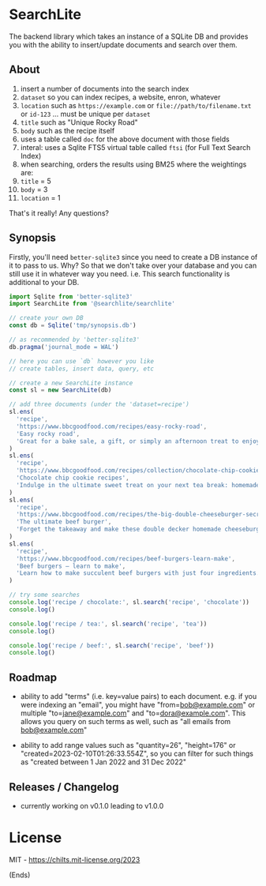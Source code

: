 # SearchLite

The backend library which takes an instance of a SQLite DB and provides you
with the ability to insert/update documents and search over them.

## About

1. insert a number of documents into the search index
  1. `dataset` so you can index recipes, a website, enron, whatever
  1. `location` such as `https://example.com` or `file://path/to/filename.txt`
    or `id-123` ... must be unique per `dataset`
  1. `title` such as "Unique Rocky Road"
  1. `body` such as the recipe itself
1. uses a table called `doc` for the above document with those fields
1. interal: uses a Sqlite FTS5 virtual table called `ftsi` (for Full Text
   Search Index)
1. when searching, orders the results using BM25 where the weightings are:
  1. `title` = 5
  1. `body` = 3
  1. `location` = 1

That's it really! Any questions?

## Synopsis

Firstly, you'll need `better-sqlite3` since you need to create a DB instance of
it to pass to us. Why? So that we don't take over your database and you can
still use it in whatever way you need. i.e. This search functionality is
additional to your DB.

```js
import Sqlite from 'better-sqlite3'
import SearchLite from '@searchlite/searchlite'

// create your own DB
const db = Sqlite('tmp/synopsis.db')

// as recommended by 'better-sqlite3'
db.pragma('journal_mode = WAL')

// here you can use `db` however you like
// create tables, insert data, query, etc

// create a new SearchLite instance
const sl = new SearchLite(db)

// add three documents (under the 'dataset=recipe')
sl.ens(
  'recipe',
  'https://www.bbcgoodfood.com/recipes/easy-rocky-road',
  'Easy rocky road',
  'Great for a bake sale, a gift, or simply an afternoon treat to enjoy with a cup of tea, this rocky road is quick to make and uses mainly storecupboard ingredients.'
)
sl.ens(
  'recipe',
  'https://www.bbcgoodfood.com/recipes/collection/chocolate-chip-cookie-recipes',
  'Chocolate chip cookie recipes',
  'Indulge in the ultimate sweet treat on your next tea break: homemade chocolate chip cookies. They pair perfectly with a cup of tea or glass of milk.'
)
sl.ens(
  'recipe',
  'https://www.bbcgoodfood.com/recipes/the-big-double-cheeseburger-secret-sauce',
  'The ultimate beef burger',
  'Forget the takeaway and make these double decker homemade cheeseburgers. With gherkins, crisp lettuce and a secret sauce, they take some beating. Have with chips.'
)
sl.ens(
  'recipe',
  'https://www.bbcgoodfood.com/recipes/beef-burgers-learn-make',
  'Beef burgers – learn to make',
  'Learn how to make succulent beef burgers with just four ingredients. An easy recipe for perfect homemade patties'
)

// try some searches
console.log('recipe / chocolate:', sl.search('recipe', 'chocolate'))
console.log()

console.log('recipe / tea:', sl.search('recipe', 'tea'))
console.log()

console.log('recipe / beef:', sl.search('recipe', 'beef'))
console.log()
```

## Roadmap

* ability to add "terms" (i.e. key=value pairs) to each document. e.g. if you
  were indexing an "email", you might have "from=bob@example.com" or multiple
  "to=jane@example.com" and "to=dora@example.com". This allows you query on
  such terms as well, such as "all emails from bob@example.com"

* ability to add range values such as "quantity=26", "height=176" or
  "created=2023-02-10T01:26:33.554Z", so you can filter for such things as
  "created between 1 Jan 2022 and 31 Dec 2022"

## Releases / Changelog

* currently working on v0.1.0 leading to v1.0.0

# License

MIT - https://chilts.mit-license.org/2023

(Ends)
